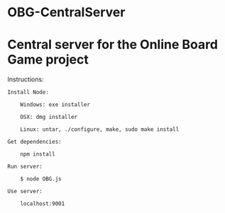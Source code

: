 OBG-CentralServer
=================

Central server for the Online Board Game project
=================

Instructions:

	Install Node:

		Windows: exe installer

		OSX: dmg installer

		Linux: untar, ./configure, make, sudo make install

	Get dependencies:

		npm install

	Run server:

		$ node OBG.js

	Use server:

		localhost:9001
